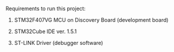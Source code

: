 Requirements to run this project:

1) STM32F407VG MCU on Discovery Board (development board)

2) STM32Cube IDE ver. 1.5.1

3) ST-LINK Driver (debugger software)
